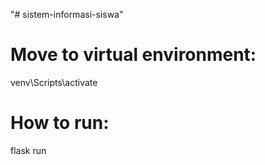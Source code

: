 "# sistem-informasi-siswa" 

# Move to virtual environment: 

venv\Scripts\activate

# How to run:

flask run
